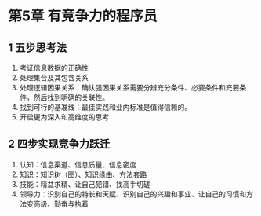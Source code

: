 # 第5章 有竞争力的程序员

## 1 五步思考法

1. 考证信息数据的正确性
2. 处理集合及其包含关系
3. 处理逻辑因果关系：确认强因果关系需要分辨充分条件、必要条件和充要条件，然后找到明确的关联性。
4. 找到可行的基准线：最佳实践和业内标准是值得信赖的。
5. 开启更为深入和高维度的思考

## 2 四步实现竞争力跃迁

1. 认知：信息渠道、信息质量、信息密度
2. 知识：知识树（图）、知识缘由、方法套路
3. 技能：精益求精、让自己犯错、找高手切磋
4. 领导力：识别自己的特长和天赋、识别自己的兴趣和事业、让自己的习惯和方法变高级、勤奋与执着
